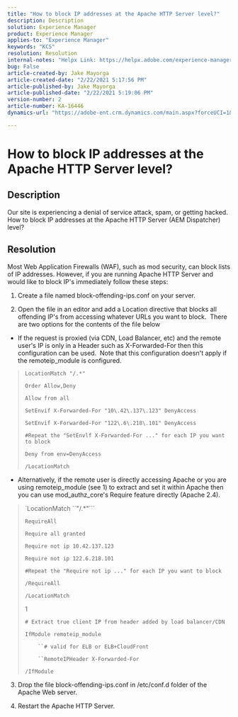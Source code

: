 ```yaml
---
title: "How to block IP addresses at the Apache HTTP Server level?"
description: Description
solution: Experience Manager
product: Experience Manager
applies-to: "Experience Manager"
keywords: "KCS"
resolution: Resolution
internal-notes: "Helpx Link: https://helpx.adobe.com/experience-manager/kb/block-ips-apache-http-server.html#remoteip_module"
bug: False
article-created-by: Jake Mayorga
article-created-date: "2/22/2021 5:17:56 PM"
article-published-by: Jake Mayorga
article-published-date: "2/22/2021 5:19:06 PM"
version-number: 2
article-number: KA-16446
dynamics-url: "https://adobe-ent.crm.dynamics.com/main.aspx?forceUCI=1&pagetype=entityrecord&etn=knowledgearticle&id=5708cce2-3175-eb11-a812-000d3a37d0c6"

---
```

# How to block IP addresses at the Apache HTTP Server level?

## Description


Our site is experiencing a denial of service attack, spam, or getting hacked. How to block IP addresses at the Apache HTTP Server (AEM Dispatcher) level?


## Resolution


Most Web Application Firewalls (WAF), such as mod security, can block lists of IP addresses. However, if you are running Apache HTTP Server and would like to block IP's immediately follow these steps:

1. Create a file named block-offending-ips.conf on your server.

2. Open the file in an editor and add a Location directive that blocks all offending IP's from accessing whatever URLs you want to block.  There are two options for the contents of the file below

- If the request is proxied (via CDN, Load Balancer, etc) and the remote user's IP is only in a Header such as X-Forwarded-For then this configuration can be used.  Note that this configuration doesn't apply if the remoteip_module is configured.



> `LocationMatch "/.*"`
> 
> `Order Allow,Deny`
> 
> `Allow from all`
> 
> `SetEnvif X-Forwarded-For "10\.42\.137\.123" DenyAccess`
> 
> `SetEnvif X-Forwarded-For "122\.6\.218\.101" DenyAccess`
> 
> `#Repeat the "SetEnvlf X-Forwarded-For ..." for each IP you want to block`
> 
> `Deny from env=DenyAccess`
> 
> `/LocationMatch`


- Alternatively, if the remote user is directly accessing Apache or you are using remoteip_module (see 1) to extract and set it within Apache then you can use mod_authz_core's Require feature directly (Apache 2.4).



> `LocationMatch ``"/.*"```
> 
> `RequireAll`
> 
> `Require all granted`
> 
> `Require not ip 10.42.137.123`
> 
> `Require not ip 122.6.218.101`
> 
> `#Repeat the "Require not ip ..." for each IP you want to block`
> 
> ```/RequireAll```
> 
> ```/LocationMatch```
> 
> 
> 
> 1
> 
> `# Extract true client IP from header added by load balancer/CDN`
> 
> `IfModule remoteip_module`
> 
> `    ``# valid for ELB or ELB+CloudFront`
> 
> `    ``RemoteIPHeader X-Forwarded-For`
> 
> ```/IfModule```


3. Drop the file block-offending-ips.conf in /etc/conf.d folder of the Apache Web server.

4. Restart the Apache HTTP Server.
